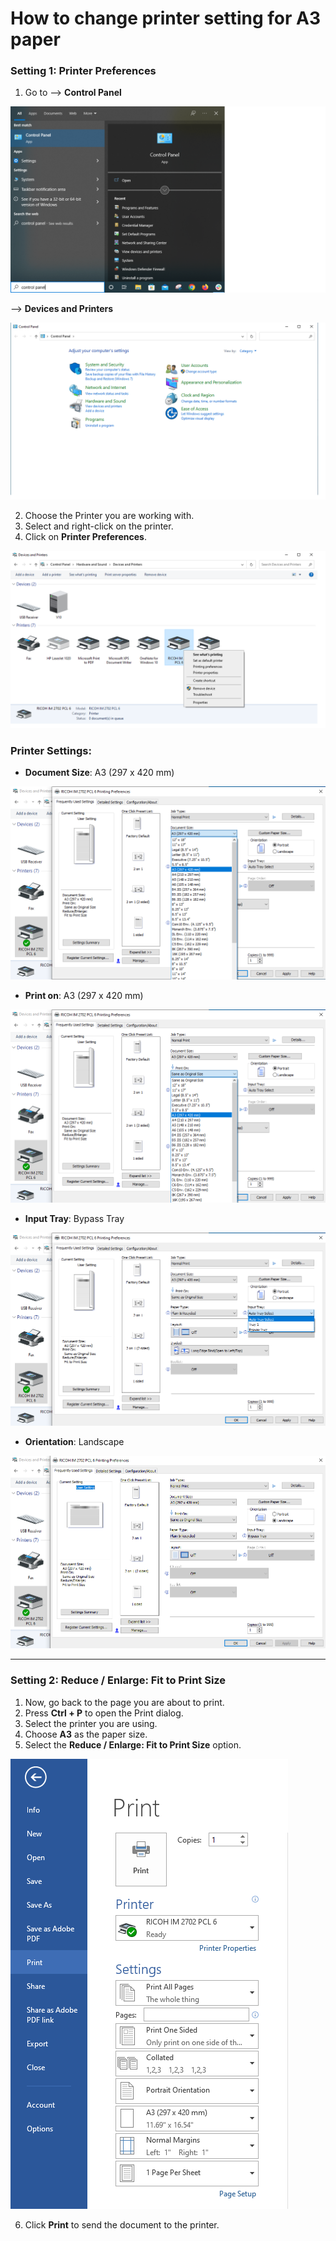 # How to change printer setting for A3 paper 

### Setting 1: Printer Preferences
1. Go to --> **Control Panel** 

![Alt text](./Control%20Panel.png)

--> **Devices and Printers**

![Alt text](./Devices%20and%20Printers.png)

2. Choose the Printer you are working with.
3. Select and right-click on the printer.
4. Click on **Printer Preferences**.

![Alt text](./Printer%20Preferences.png)

### Printer Settings:

- **Document Size**: A3 (297 x 420 mm)

![Alt text](./Doc%20Size%20.png)

- **Print on**: A3 (297 x 420 mm)

![Alt text](./Printon.png)

- **Input Tray**: Bypass Tray

![Alt text](./Input%20Tray.png)

- **Orientation**: Landscape

![Alt text](./Apply%20ok.png)

---

### Setting 2: Reduce / Enlarge: Fit to Print Size
1. Now, go back to the page you are about to print.
2. Press **Ctrl + P** to open the Print dialog.
3. Select the printer you are using.
4. Choose **A3** as the paper size.
5. Select the **Reduce / Enlarge: Fit to Print Size** option.

![Alt text](./Print%20option.png)

6. Click **Print** to send the document to the printer.
